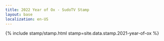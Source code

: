 ```yaml
---
title: 2022 Year of Ox - SudoTV Stamp
layout: base
localization: en-US
---
```


{% include stamp/stamp.html
    stamp=site.data.stamp.2021-year-of-ox
%}